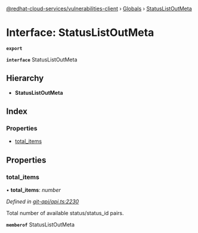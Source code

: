 [@redhat-cloud-services/vulnerabilities-client](../README.md) › [Globals](../globals.md) › [StatusListOutMeta](statuslistoutmeta.md)

# Interface: StatusListOutMeta

**`export`** 

**`interface`** StatusListOutMeta

## Hierarchy

* **StatusListOutMeta**

## Index

### Properties

* [total_items](statuslistoutmeta.md#total_items)

## Properties

###  total_items

• **total_items**: *number*

*Defined in [git-api/api.ts:2230](https://github.com/RedHatInsights/javascript-clients.gi/blob/master/packages/vulnerabilities/git-api/api.ts#L2230)*

Total number of available status/status_id pairs.

**`memberof`** StatusListOutMeta
